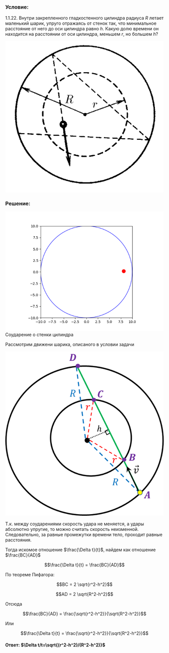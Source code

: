 ###  Условие: 

$1.1.22.$ Внутри закрепленного гладкостенного цилиндра радиуса $R$ летает маленький шарик, упруго отражаясь от стенок так, что минимальное расстояние от него до оси цилиндра равно $h$. Какую долю времени он находится на расстоянии от оси цилиндра, меньшем $r$, но большем $h$? 

![ К задаче 1.1.22 |593x563, 34%](../../img/1.1.22/statement.png)

###  Решение: 

![ Соударение о стенки цилиндра |640x480, 42%](../../img/1.1.22/animation.gif)  Соударение о стенки цилиндра 

Рассмотрим движени шарика, описаного в условии задачи 

![ Путь шарика между соударениями |593x613, 42%](../../img/1.1.22/drawing.png) 

Т.к. между соударениями скорость удара не меняется, а удары абсолютно упругие, то можно считать скорость неизменной. Следовательно, за равные промежутки времени тело, проходит равные расстояния. 

Тогда искомое отношение $\frac{\Delta t}{t}$, найдем как отношение $\frac{BC}{AD}$ 

$$\frac{\Delta t}{t} = \frac{BC}{AD}$$ 

По теореме Пифагора: 

$$BC = 2 \sqrt{r^2-h^2}$$

$$AD = 2 \sqrt{R^2-h^2}$$ 

Отсюда 

$$\frac{BC}{AD} = \frac{\sqrt{r^2-h^2}}{\sqrt{R^2-h^2}}$$ 

Или 

$$\frac{\Delta t}{t} = \frac{\sqrt{r^2-h^2}}{\sqrt{R^2-h^2}}$$ 

####  Ответ: $\Delta t/t=\sqrt{(r^2-h^2)/(R^2-h^2)}$ 